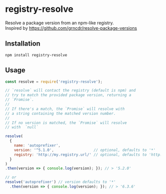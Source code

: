 # registry-resolve
Resolve a package version from an npm-like registry.  
Inspired by https://github.com/grncdr/resolve-package-versions

## Installation
`npm install registry-resolve`

## Usage
```javascript
const resolve = require('registry-resolve');

// `resolve` will contact the registry (default is npm) and 
// try to match the provided package version, returning a
// `Promise`.
//
// If there's a match, the `Promise` will resolve with
// a string containing the matched version number.
//
// If no version is matched, the `Promise` will resolve
// with  `null`

resolve(
  {
    name: 'autoprefixer',
    version: '^5.1.0',                  // optional, defaults to '*'
    registry: 'http://my.registry.url/' // optional, defaults to 'http://registry.npmjs.com/'
  }
)
.then(version => { console.log(version); }); // > '5.2.0'

// or
resolve('autoprefixer') // version defaults to '*'
  .then(version => { console.log(version); }); // > '6.3.6'

```
